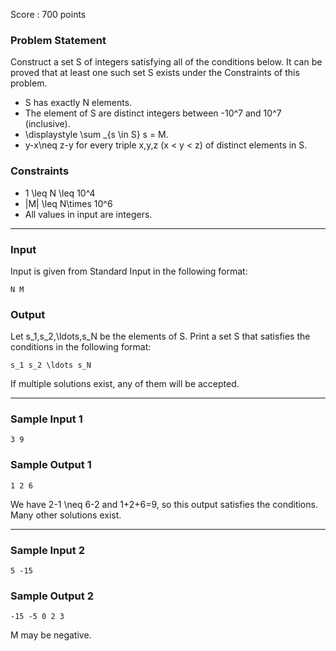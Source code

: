 Score : 700 points

### Problem Statement

Construct a set S of integers satisfying all of the conditions below. It can be proved that at least one such set S exists under the Constraints of this problem.

* S has exactly N elements.
* The element of S are distinct integers between -10^7 and 10^7 (inclusive).
* \displaystyle \sum \_{s \in S} s = M.
* y-x\neq z-y for every triple  x,y,z (x < y < z) of distinct elements in  S.

### Constraints

* 1 \leq N \leq 10^4
* |M| \leq N\times 10^6
* All values in input are integers.

---

### Input

Input is given from Standard Input in the following format:

```
N M
```

### Output

Let s\_1,s\_2,\ldots,s\_N be the elements of S. Print a set S that satisfies the conditions in the following format:

```
s_1 s_2 \ldots s_N
```

If multiple solutions exist, any of them will be accepted.

---

### Sample Input 1

```
3 9
```

### Sample Output 1

```
1 2 6
```

We have 2-1 \neq 6-2 and 1+2+6=9, so this output satisfies the conditions. Many other solutions exist.

---

### Sample Input 2

```
5 -15
```

### Sample Output 2

```
-15 -5 0 2 3
```

M may be negative.